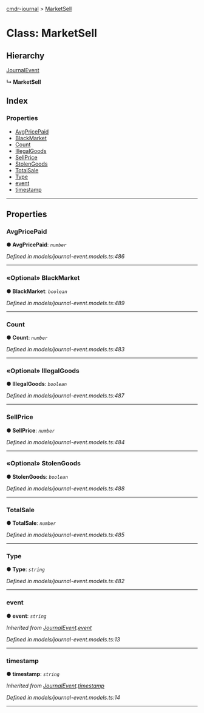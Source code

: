 [cmdr-journal](../README.md) > [MarketSell](../classes/marketsell.md)



# Class: MarketSell

## Hierarchy


 [JournalEvent](journalevent.md)

**↳ MarketSell**







## Index

### Properties

* [AvgPricePaid](marketsell.md#avgpricepaid)
* [BlackMarket](marketsell.md#blackmarket)
* [Count](marketsell.md#count)
* [IllegalGoods](marketsell.md#illegalgoods)
* [SellPrice](marketsell.md#sellprice)
* [StolenGoods](marketsell.md#stolengoods)
* [TotalSale](marketsell.md#totalsale)
* [Type](marketsell.md#type)
* [event](marketsell.md#event)
* [timestamp](marketsell.md#timestamp)



---
## Properties
<a id="avgpricepaid"></a>

###  AvgPricePaid

**●  AvgPricePaid**:  *`number`* 

*Defined in models/journal-event.models.ts:486*





___

<a id="blackmarket"></a>

### «Optional» BlackMarket

**●  BlackMarket**:  *`boolean`* 

*Defined in models/journal-event.models.ts:489*





___

<a id="count"></a>

###  Count

**●  Count**:  *`number`* 

*Defined in models/journal-event.models.ts:483*





___

<a id="illegalgoods"></a>

### «Optional» IllegalGoods

**●  IllegalGoods**:  *`boolean`* 

*Defined in models/journal-event.models.ts:487*





___

<a id="sellprice"></a>

###  SellPrice

**●  SellPrice**:  *`number`* 

*Defined in models/journal-event.models.ts:484*





___

<a id="stolengoods"></a>

### «Optional» StolenGoods

**●  StolenGoods**:  *`boolean`* 

*Defined in models/journal-event.models.ts:488*





___

<a id="totalsale"></a>

###  TotalSale

**●  TotalSale**:  *`number`* 

*Defined in models/journal-event.models.ts:485*





___

<a id="type"></a>

###  Type

**●  Type**:  *`string`* 

*Defined in models/journal-event.models.ts:482*





___

<a id="event"></a>

###  event

**●  event**:  *`string`* 

*Inherited from [JournalEvent](journalevent.md).[event](journalevent.md#event)*

*Defined in models/journal-event.models.ts:13*





___

<a id="timestamp"></a>

###  timestamp

**●  timestamp**:  *`string`* 

*Inherited from [JournalEvent](journalevent.md).[timestamp](journalevent.md#timestamp)*

*Defined in models/journal-event.models.ts:14*





___


